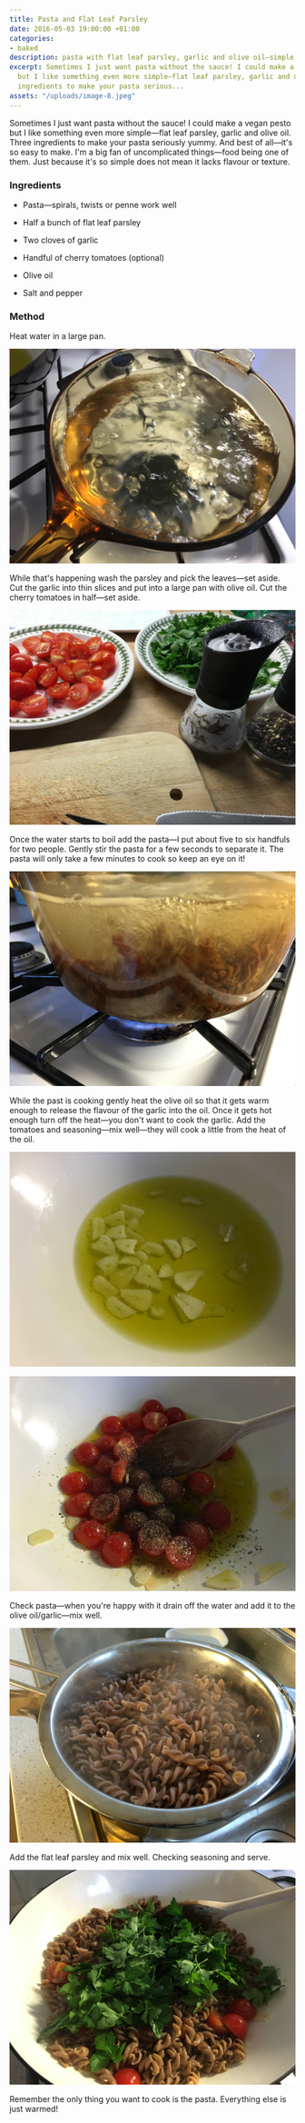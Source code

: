 ```yaml
---
title: Pasta and Flat Leaf Parsley
date: 2016-05-03 19:00:00 +01:00
categories:
- baked
description: pasta with flat leaf parsley, garlic and olive oil—simple!
excerpt: Sometimes I just want pasta without the sauce! I could make a vegan pesto
  but I like something even more simple—flat leaf parsley, garlic and olive oil. Three
  ingredients to make your pasta serious...
assets: "/uploads/image-8.jpeg"
---
```


Sometimes I just want pasta without the sauce! I could make a vegan pesto but I like something even more simple—flat leaf parsley, garlic and olive oil. Three ingredients to make your pasta seriously yummy. And best of all—it's so easy to make. I'm a big fan of uncomplicated things—food being one of them. Just because it's so simple does not mean it lacks flavour or texture.

### Ingredients 

* Pasta—spirals, twists or penne work well

* Half a bunch of flat leaf parsley

* Two cloves of garlic

* Handful of cherry tomatoes (optional)

* Olive oil

* Salt and pepper

### Method

Heat water in a large pan. 

![image-1](/uploads/image-1.jpeg) 

While that's happening wash the parsley and pick the leaves—set aside. Cut the garlic into thin slices and put into a large pan with olive oil. Cut the cherry tomatoes in half—set aside.

![image-1](/uploads/image-6.jpeg) 

Once the water starts to boil add the pasta—I put about five to six handfuls for two people. Gently stir the pasta for a few seconds to separate it. The pasta will only take a few minutes to cook so keep an eye on it!

![image-3](/uploads/image-3.jpeg) 

While the past is cooking gently heat the olive oil so that it gets warm enough to release the flavour of the garlic into the oil. Once it gets hot enough turn off the heat—you don't want to cook the garlic. Add the tomatoes and seasoning—mix well—they will cook a little from the heat of the oil.

![image-4](/uploads/image-4.jpeg) 

![image-5](/uploads/image-5.jpeg) 

Check pasta—when you're happy with it drain off the water and add it to the olive oil/garlic—mix well. 

![image-7](/uploads/image-7.jpeg) 

Add the flat leaf parsley and mix well. Checking seasoning and serve.

![image-8](/uploads/image-8.jpeg) 

Remember the only thing you want to cook is the pasta. Everything else is just warmed!
